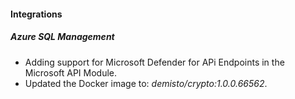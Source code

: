
#### Integrations

##### Azure SQL Management

- Adding support for Microsoft Defender for APi Endpoints in the Microsoft API Module.
- Updated the Docker image to: *demisto/crypto:1.0.0.66562*.
